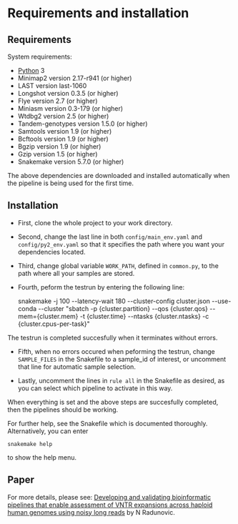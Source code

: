 # Requirements and installation

## Requirements

System requirements:
* [Python](https://www.python.org/) 3
* Minimap2 version 2.17-r941 (or higher)
* LAST version last-1060
* Longshot version 0.3.5 (or higher)
* Flye version 2.7 (or higher)
* Miniasm version 0.3-179 (or higher)
* Wtdbg2 version 2.5 (or higher)
* Tandem-genotypes version 1.5.0 (or higher)
* Samtools version 1.9 (or higher)
* Bcftools version 1.9 (or higher)
* Bgzip version 1.9 (or higher)
* Gzip version 1.5 (or higher)
* Snakemake version 5.7.0 (or higher)

The above dependencies are downloaded and installed automatically when the
pipeline is being used for the first time.

## Installation

* First, clone the whole project to your work directory.
* Second, change the last line in both `config/main_env.yaml` and `config/py2_env.yaml` so that it specifies the path where you want your dependencies located.
* Third, change global variable `WORK_PATH`, defined in `common.py`, to the path where all your samples are stored.
* Fourth, peform the testrun by entering the following line:

    snakemake -j 100 --latency-wait 180 --cluster-config cluster.json --use-conda --cluster "sbatch -p {cluster.partition} --qos {cluster.qos} --mem={cluster.mem} -t {cluster.time} --ntasks {cluster.ntasks} -c {cluster.cpus-per-task}"

The testrun is completed succesfully when it terminates without errors.

* Fifth, when no errors occured when peforming the testrun, change `SAMPLE_FILES` in the Snakefile to a sample_id of interest, or uncomment that line for automatic sample selection.

* Lastly, uncomment the lines in `rule all` in the Snakefile as desired, as you can select which pipeline to activate in this way.

When everything is set and the above steps are succesfully completed, then the pipelines should be working.

For further help, see the Snakefile which is documented thoroughly.
Alternatively, you can enter

    snakemake help

to show the help menu.

## Paper

For more details, please see: [Developing and validating bioinformatic pipelines that enable assessment of VNTR expansions across haploid human genomes using noisy long reads](docs/paper.pdf) by N Radunovic.
